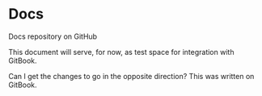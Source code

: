 # Docs

Docs repository on GitHub

This document will serve, for now, as test space for integration with GitBook.

Can I get the changes to go in the opposite direction? This was written on GitBook.

